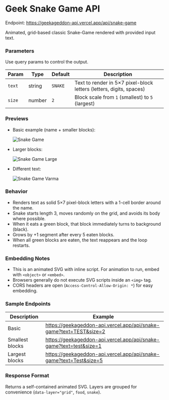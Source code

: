 # Geek Snake Game API

Endpoint: https://geekageddon-api.vercel.app/api/snake-game

Animated, grid-based classic Snake-Game rendered with provided input text.

### Parameters
Use query params to control the output.

| Param | Type | Default | Description |
|------|------|---------|-------------|
| `text` | string | `SNAKE` | Text to render in 5×7 pixel-block letters (letters, digits, spaces) |
| `size` | number | `2` | Block scale from `1` (smallest) to `5` (largest) |

### Previews

- Basic example (name + smaller blocks):
  
  ![Snake Game](https://geekageddon-api.vercel.app/api/snake-game?text=Sanchi&size=2)

- Larger blocks:
  
  ![Snake Game Large](https://geekageddon-api.vercel.app/api/snake-game?text=Sanchi&size=4)

- Different text:
  
  ![Snake Game Varma](https://geekageddon-api.vercel.app/api/snake-game?text=Varma&size=2)

### Behavior
- Renders text as solid 5×7 pixel-block letters with a 1-cell border around the name.
- Snake starts length 3, moves randomly on the grid, and avoids its body where possible.
- When it eats a green block, that block immediately turns to background (black).
- Grows by +1 segment after every 5 eaten blocks.
- When all green blocks are eaten, the text reappears and the loop restarts.

### Embedding Notes
- This is an animated SVG with inline script. For animation to run, embed with `<object>` or `<embed>`.
- Browsers generally do not execute SVG scripts inside an `<img>` tag.
- CORS headers are open (`Access-Control-Allow-Origin: *`) for easy embedding.

### Sample Endpoints

| Description | Example |
|------------|---------|
| Basic | https://geekageddon-api.vercel.app/api/snake-game?text=TEST&size=2 |
| Smallest blocks | https://geekageddon-api.vercel.app/api/snake-game?text=test&size=1 |
| Largest blocks | https://geekageddon-api.vercel.app/api/snake-game?text=Test&size=5 |


### Response Format
Returns a self-contained animated SVG. Layers are grouped for convenience (`data-layer="grid"`, `food`, `snake`).

